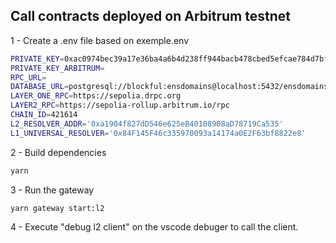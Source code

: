 ## Call contracts deployed on Arbitrum testnet


1 - Create a .env file based on exemple.env

````bash
PRIVATE_KEY=0xac0974bec39a17e36ba4a6b4d238ff944bacb478cbed5efcae784d7bf4f2ff80
PRIVATE_KEY_ARBITRUM=
RPC_URL=
DATABASE_URL=postgresql://blockful:ensdomains@localhost:5432/ensdomains
LAYER_ONE_RPC=https://sepolia.drpc.org
LAYER2_RPC=https://sepolia-rollup.arbitrum.io/rpc
CHAIN_ID=421614
L2_RESOLVER_ADDR='0xa1904f827dD546e625eB40108908aD78719Ca535'
L1_UNIVERSAL_RESOLVER='0x84F145F46c335970093a14174a0E2F63bf8822e8'
````

2 - Build dependencies

````bash
yarn 
````

3 - Run the gateway 

````bash
yarn gateway start:l2
````

4 - Execute "debug l2 client" on the vscode debuger to call the client.

